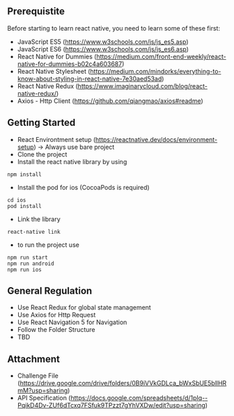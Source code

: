 ## Prerequistite

Before starting to learn react native, you need to learn some of these first:

* JavaScript ES5 (https://www.w3schools.com/js/js_es5.asp)
* JavaScript ES6 (https://www.w3schools.com/js/js_es6.asp)
* React Native for Dummies (https://medium.com/front-end-weekly/react-native-for-dummies-b02c4a603687)
* React Native Stylesheet (https://medium.com/mindorks/everything-to-know-about-styling-in-react-native-7e30aed53ad)
* React Native Redux (https://www.imaginarycloud.com/blog/react-native-redux/)
* Axios - Http Client (https://github.com/qiangmao/axios#readme)

## Getting Started

* React Environtment setup (https://reactnative.dev/docs/environment-setup) -> Always use bare project
* Clone the project
* Install the react native library by using
```
npm install
```
* Install the pod for ios (CocoaPods is required)

```
cd ios
pod install
```

* Link the library

```
react-native link
```

* to run the project use
```
npm run start
npm run android
npm run ios
```

## General Regulation

* Use React Redux for global state management
* Use Axios for Http Request
* Use React Navigation 5 for Navigation
* Follow the Folder Structure
* TBD

## Attachment

* Challenge File (https://drive.google.com/drive/folders/0B9iVVkGDLca_bWxSbUE5bllHRmM?usp=sharing)
* API Specification (https://docs.google.com/spreadsheets/d/1pIq--PqikD4Dv-ZUf6dTcxq7FSfuk9TPzzt7gYhVXDw/edit?usp=sharing)

